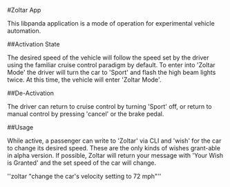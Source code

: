 #Zoltar App

This libpanda application is a mode of operation for experimental vehicle automation. 

##Activation State

The desired speed of the vehicle will follow the speed set by the driver using the familiar cruise control paradigm by default.
To enter into 'Zoltar Mode' the driver will turn the car to 'Sport' and flash the high beam lights twice. At this time, the vehicle will enter 'Zoltar Mode'.

##De-Activation

The driver can return to cruise control by turning 'Sport' off, or return to manual control by pressing 'cancel' or the brake pedal.


##Usage

While active, a passenger can write to 'Zoltar' via CLI and 'wish' for the car to change its desired speed. These are the only kinds of wishes grant-able in alpha version. If possible, Zoltar will
return your message with 'Your Wish is Granted' and the set speed of the car will change.

''zoltar "change the car's velocity setting to 72 mph"''

